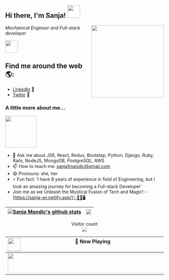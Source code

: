 <h2>Hi there, I'm Sanja! <img src="https://c.tenor.com/xBymNb6cXyoAAAAi/kondochan-wave.gif" width="40"> </h2>

<img align='right' src="https://i.pinimg.com/originals/7f/40/af/7f40afc019acbd8617c0da88b4a1aa24.png" width="230">
<p><em>Mechanical Engineer and Full-stack developer</em></p><img src="https://4.bp.blogspot.com/-fYSVzq-2XBA/Xd8YbktuliI/AAAAAAAMxBs/SP1wSwoqFqIxyOpRnpRMO-wBruNZ4MDtQCLcBGAsYHQ/s1600/AS0006083_02.gif" width="40"> 

## Find me around the web 🌎: 

- <a href="https://www.linkedin.com/in/sanja-mandic/">LinkedIn</a> 💼
- <a href="https://twitter.com/SanjaMandic42">Twiter</a> 🚀

### <p>A little more about me...</p><img src="https://cdn.dribbble.com/users/285475/screenshots/2640600/apple_dribbble.gif" width="100">

  - 💬 Ask me about JS6, React, Redux, Bootstap, Python, Django, Ruby, Rails, NodeJS, MongoDB, PostgreSQL, AWS
  - 📫 How to reach me: sanja1mandic@gmail.com
  - 😄 Pronouns: she, her
  - ⚡ Fun fact: 'I have 8 years of experience in field of Engineering, but I took an amazing journey for becoming a Full-stack Developer'
  - Join me as we Unleash the Mystical Fusion of Tech and Magic! -[https://sanja-wi.netlify.app/]✨🧙‍♀️🖥️ 

<!--END_SECTION:waka-->
<!-- [![Anurag's GitHub stats](https://github-readme-stats.vercel.app/api?username=Sanja969)](https://github.com/anuraghazra/github-readme-stats) -->

| <a href="https://github.com/anuraghazra/github-readme-stats"><img align="center" src="https://github-readme-stats.vercel.app/api?username=Sanja969&show_icons=true&include_all_commits=true&theme=buefy&hide_border=true" alt="Sanja Mandic's github stats" /></a> | <a href="https://github.com/anuraghazra/github-readme-stats"><img align="center" src="https://github-readme-stats.vercel.app/api/top-langs/?username=Sanja969&layout=compact&theme=buefy&hide_border=true" /></a> |
| ------------- | ------------- |

<p align="center"> 
  Visitor count<br>
  <img style ='filter: contrast(160%);' src="https://profile-counter.glitch.me/Sanja969/count.svg" />
</p>

| <img align = 'left' src="https://i.pinimg.com/originals/34/8c/2b/348c2bc1205701772e982884fcf92c4e.gif" width="40">🎵 Now Playing <img align = 'right' src="https://i.pinimg.com/originals/34/8c/2b/348c2bc1205701772e982884fcf92c4e.gif" width="40">                                                                                                       |
| ------------------------------------------------------------------------------------------------------------------------------ |
| <a href="https://status.nmoo.dev/now-playing?open"><img src="https://status.nmoo.dev/now-playing" width="540" height="64"></a> |


